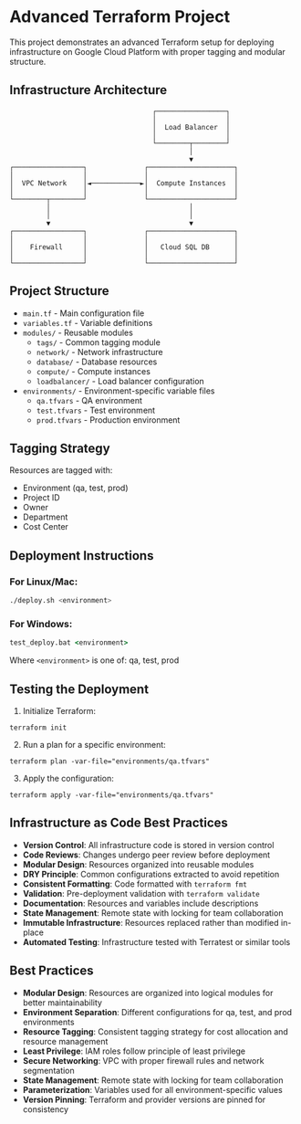 # Advanced Terraform Project

This project demonstrates an advanced Terraform setup for deploying infrastructure on Google Cloud Platform with proper tagging and modular structure.

## Infrastructure Architecture

```
                                   ┌─────────────────┐
                                   │                 │
                                   │  Load Balancer  │
                                   │                 │
                                   └────────┬────────┘
                                            │
                                            ▼
┌─────────────────┐              ┌─────────────────────┐
│                 │              │                     │
│  VPC Network    │◄────────────►│  Compute Instances  │
│                 │              │                     │
└────────┬────────┘              └─────────────────────┘
         │                                  │
         │                                  │
         ▼                                  ▼
┌─────────────────┐              ┌─────────────────────┐
│                 │              │                     │
│    Firewall     │              │   Cloud SQL DB      │
│                 │              │                     │
└─────────────────┘              └─────────────────────┘
```

## Project Structure

- `main.tf` - Main configuration file
- `variables.tf` - Variable definitions
- `modules/` - Reusable modules
  - `tags/` - Common tagging module
  - `network/` - Network infrastructure
  - `database/` - Database resources
  - `compute/` - Compute instances
  - `loadbalancer/` - Load balancer configuration
- `environments/` - Environment-specific variable files
  - `qa.tfvars` - QA environment
  - `test.tfvars` - Test environment
  - `prod.tfvars` - Production environment

## Tagging Strategy

Resources are tagged with:
- Environment (qa, test, prod)
- Project ID
- Owner
- Department
- Cost Center

## Deployment Instructions

### For Linux/Mac:
```bash
./deploy.sh <environment>
```

### For Windows:
```cmd
test_deploy.bat <environment>
```

Where `<environment>` is one of: qa, test, prod

## Testing the Deployment

1. Initialize Terraform:
```
terraform init
```

2. Run a plan for a specific environment:
```
terraform plan -var-file="environments/qa.tfvars"
```

3. Apply the configuration:
```
terraform apply -var-file="environments/qa.tfvars"
```

## Infrastructure as Code Best Practices

- **Version Control**: All infrastructure code is stored in version control
- **Code Reviews**: Changes undergo peer review before deployment
- **Modular Design**: Resources organized into reusable modules
- **DRY Principle**: Common configurations extracted to avoid repetition
- **Consistent Formatting**: Code formatted with `terraform fmt`
- **Validation**: Pre-deployment validation with `terraform validate`
- **Documentation**: Resources and variables include descriptions
- **State Management**: Remote state with locking for team collaboration
- **Immutable Infrastructure**: Resources replaced rather than modified in-place
- **Automated Testing**: Infrastructure tested with Terratest or similar tools

## Best Practices

- **Modular Design**: Resources are organized into logical modules for better maintainability
- **Environment Separation**: Different configurations for qa, test, and prod environments
- **Resource Tagging**: Consistent tagging strategy for cost allocation and resource management
- **Least Privilege**: IAM roles follow principle of least privilege
- **Secure Networking**: VPC with proper firewall rules and network segmentation
- **State Management**: Remote state with locking for team collaboration
- **Parameterization**: Variables used for all environment-specific values
- **Version Pinning**: Terraform and provider versions are pinned for consistency